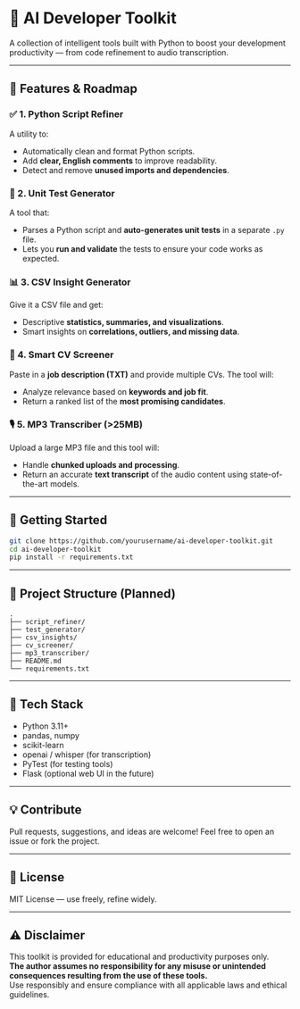 # 🔧 AI Developer Toolkit

A collection of intelligent tools built with Python to boost your development productivity — from code refinement to audio transcription.

---

## 🧩 Features & Roadmap

### ✅ 1. Python Script Refiner
A utility to:
- Automatically clean and format Python scripts.
- Add **clear, English comments** to improve readability.
- Detect and remove **unused imports and dependencies**.

### 🧪 2. Unit Test Generator
A tool that:
- Parses a Python script and **auto-generates unit tests** in a separate `.py` file.
- Lets you **run and validate** the tests to ensure your code works as expected.

### 📊 3. CSV Insight Generator
Give it a CSV file and get:
- Descriptive **statistics, summaries, and visualizations**.
- Smart insights on **correlations, outliers, and missing data**.

### 📄 4. Smart CV Screener
Paste in a **job description (TXT)** and provide multiple CVs. The tool will:
- Analyze relevance based on **keywords and job fit**.
- Return a ranked list of the **most promising candidates**.

### 🎙️ 5. MP3 Transcriber (>25MB)
Upload a large MP3 file and this tool will:
- Handle **chunked uploads and processing**.
- Return an accurate **text transcript** of the audio content using state-of-the-art models.

---

## 🚀 Getting Started

```bash
git clone https://github.com/yourusername/ai-developer-toolkit.git
cd ai-developer-toolkit
pip install -r requirements.txt
```

---

## 📂 Project Structure (Planned)

```
.
├── script_refiner/
├── test_generator/
├── csv_insights/
├── cv_screener/
├── mp3_transcriber/
├── README.md
└── requirements.txt
```

---

## 🧠 Tech Stack

- Python 3.11+
- pandas, numpy
- scikit-learn
- openai / whisper (for transcription)
- PyTest (for testing tools)
- Flask (optional web UI in the future)

---

## 💡 Contribute

Pull requests, suggestions, and ideas are welcome! Feel free to open an issue or fork the project.

---

## 📜 License

MIT License — use freely, refine widely.

---

## ⚠️ Disclaimer

This toolkit is provided for educational and productivity purposes only.  
**The author assumes no responsibility for any misuse or unintended consequences resulting from the use of these tools.**  
Use responsibly and ensure compliance with all applicable laws and ethical guidelines.